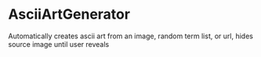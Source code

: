 # AsciiArtGenerator
Automatically creates ascii art from an image, random term list, or url, hides source image until user reveals
